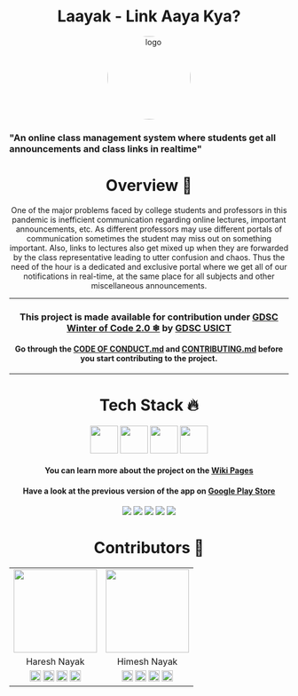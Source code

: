 <h1 align = center> Laayak - Link Aaya Kya? </h1>
<p align="center">
  <a href="https://github.com/laayak/laayakApp">
    <img src="https://play-lh.googleusercontent.com/Z-R0WuGZVBgl31u41yx8P-u5TTf-1h8mn-VbXC65L-TAlsQDjIpxaBXjtxn7ENgA-rs=s180-rw" alt = "logo" height="150px" width="150px" style="border-radius: 50%">
  </a>
 
### "An online class management system where students get all announcements and class links in realtime"

<h1 align=center> Overview 🎇 </h1>
<p align="center">One of the major problems faced by college students and professors in this pandemic is inefficient communication regarding online lectures, important announcements, etc. As different professors may use different portals of communication sometimes the student may miss out on something important. Also, links to lectures also get mixed up when they are forwarded by the class representative leading to utter confusion and chaos. Thus the need of the hour is a dedicated and exclusive portal where we get all of our notifications in real-time, at the same place for all subjects and other miscellaneous announcements.
<hr height=1px>
<h3 align=center>This project is made available for contribution under <a href = "https://gdsc-woc.tech">GDSC Winter of Code 2.0 ❄</a> by <a href = "https://gdsc.community.dev/university-school-of-information-communication-technology-delhi/">GDSC USICT</a></h3>

 <h4 align=center>Go through the <a href = "https://github.com/LaayaK/LaayakApp/blob/master/CODE_OF_CONDUCT.md">CODE OF CONDUCT.md</a> and <a href = "https://github.com/LaayaK/LaayakApp/blob/master/CONTRIBUTING.md">CONTRIBUTING.md</a> before you start contributing to the project.</h4>
<hr>
<h1 align=center> Tech Stack 🔥 </h1>  
  <p align="center">
 <img src = "https://www.vectorlogo.zone/logos/dartlang/dartlang-ar21.svg"height = 50 px/> <img src="https://www.vectorlogo.zone/logos/firebase/firebase-ar21.svg" height= 50px/> <img src="https://www.vectorlogo.zone/logos/flutterio/flutterio-ar21.svg" height = 50 px/> <img src="https://www.vectorlogo.zone/logos/github/github-ar21.svg" height = 50 px/> 
  
<h4 align=center>You can learn more about the project on the <a href =  "https://github.com/LaayaK/LaayakApp/wiki">Wiki Pages</a></h4>

<h4 align = center>Have a look at the previous version of the app on <a href = "https://play.google.com/store/apps/details?id=com.hnbrothers.timetable">Google Play Store</a></h4>
<p align=center>
<img src="https://user-images.githubusercontent.com/30944790/140471480-4299dd8e-c2fe-4362-b6d1-8aa36e1b59b2.png">
  <img src="https://user-images.githubusercontent.com/30944790/140471505-8af53cb7-674f-4817-ad9b-2ded2c6eaced.png">
  <img src="https://user-images.githubusercontent.com/30944790/140471522-ed3856c6-7464-4839-b0be-f4226bcbe270.png">
  <img src="https://user-images.githubusercontent.com/30944790/140471531-9135fd9f-fd44-427a-a5dc-e591097bf69c.png">
  <img src="https://user-images.githubusercontent.com/30944790/140471560-c3d1eb21-5780-483c-8189-b0dd56f86f8b.png">
  
  <h1 align=center> Contributors 👏 </h1>
  <p align="center"><table align=center border = "0px">
  <tr>
  <td><img src = "https://avatars.githubusercontent.com/u/61956975?v=4" height = 150 width = 150></td> 
  <td><img src = "https://avatars.githubusercontent.com/u/30944790?v=4" height = 150 width = 150></td>
  </tr>
  <td align=center>Haresh Nayak</td>
  <td align=center>Himesh Nayak</td>
  </tr>
  <td align=center><a href = "https://www.linkedin.com/in/hareshnayak08"><img src = "https://www.vectorlogo.zone/logos/linkedin/linkedin-tile.svg" height = "20px" width = "20px"></a>  <a href = "https://www.twitter.com/HareshNayak18"><img src = "https://www.vectorlogo.zone/logos/twitter/twitter-tile.svg" height = "20px" width = "20px"></a>  <a href = "https://www.instagram.com/sketchharry01"><img src = "https://www.vectorlogo.zone/logos/instagram/instagram-icon.svg" height = "20px" width = "20px"></a>  <a href = "https://www.github.com/hareshnayak"><img src = "https://www.vectorlogo.zone/logos/github/github-tile.svg" height = "20px" width = "20px"></a></td>
  <td align=center><a href = "https://www.linkedin.com/in/himeshnayak015"><img src = "https://www.vectorlogo.zone/logos/linkedin/linkedin-tile.svg" height = "20px" width = "20px"></a>  <a href = "https://www.twitter.com/Haresh_nayak"><img src = "https://www.vectorlogo.zone/logos/twitter/twitter-tile.svg" height = "20px" width = "20px"></a>  <a href = "https://www.instagram.com/himeshnayak.8"><img src = "https://www.vectorlogo.zone/logos/instagram/instagram-icon.svg" height = "20px" width = "20px"></a>  <a href = "https://www.github.com/HimeshNayak"><img src = "https://www.vectorlogo.zone/logos/github/github-tile.svg" height = "20px" width = "20px"></a></td> 
  </tr>
  </table>
  
